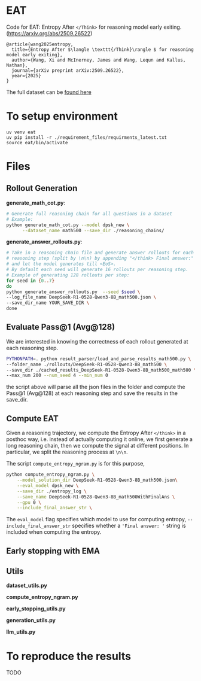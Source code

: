 # EAT

Code for EAT: Entropy After `</Think>` for reasoning model early exiting. (https://arxiv.org/abs/2509.26522)

```
@article{wang2025entropy,
  title={Entropy After $\langle \texttt{/Think}\rangle $ for reasoning model early exiting},
  author={Wang, Xi and McInerney, James and Wang, Lequn and Kallus, Nathan},
  journal={arXiv preprint arXiv:2509.26522},
  year={2025}
}
```

The full dataset can be [found here](https://huggingface.co/datasets/xidulu/eat_rollouts)


# To setup environment
```
uv venv eat
uv pip install -r ./requirement_files/requirments_latest.txt
source eat/bin/activate
```

# Files

## Rollout Generation

**generate_math_cot.py**:
```bash
# Generate full reasoning chain for all questions in a dataset
# Example:
python generate_math_cot.py --model dpsk_new \
      --dataset_name math500 --save_dir ./reasoning_chains/
```

**generate_answer_rollouts.py**:
```bash
# Take in a reasoning chain file and generate answer rollouts for each
# reasoning step (split by \n\n) by appending "</think> Final answer:"
# and let the model generates till <EoS>.
# By default each seed will generate 16 rollouts per reasoning step.
# Example of generating 128 rollouts per step:
for seed in {0..7}
do
python generate_answer_rollouts.py  --seed $seed \
--log_file_name DeepSeek-R1-0528-Qwen3-8B_math500.json \
--save_dir_name YOUR_SAVE_DIR \
done
```

## Evaluate Pass@1 (Avg@128)
We are interested in knowing the correctness of each rollout generated at each reasoning step.

```bash
PYTHONPATH=. python result_parser/load_and_parse_results_math500.py \
--folder_name ./rollouts/DeepSeek-R1-0528-Qwen3-8B_math500 \
--save_dir ./cached_results_DeepSeek-R1-0528-Qwen3-8B_math500_math500 \
--max_num 200 --num_seed 4 --min_num 0
```
the script above will parse all the json files in the folder and compute the Pass@1 (Avg@128)
at each reasoning step and save the results in the save_dir.

## Compute EAT
Given a reasoning trajectory, we compute the Entropy After `</think>` in a posthoc way,
i.e. instead of actually computing it online, we first generate a long reasoning chain,
then we compute the signal at different positions. 
In particular, we split the reasoning process at `\n\n`.

The script `compute_entropy_ngram.py` is for this purpose,
```bash
python compute_entropy_ngram.py \
    --model_solution_dir DeepSeek-R1-0528-Qwen3-8B_math500.json\
    --eval_model dpsk_new \
    --save_dir ./entropy_log \
    --save_name DeepSeek-R1-0528-Qwen3-8B_math500WithFinalAns \
    --gpu 0 \
    --include_final_answer_str \
```

The `eval_model` flag specifies which model to use for computing entropy,
`--include_final_answer_str` specifies whether a `'Final answer: '` string is included when computing
the entropy.

## Early stopping with EMA

## Utils

**dataset_utils.py**

**compute_entropy_ngram.py**

**early_stopping_utils.py**

**generation_utils.py**

**llm_utils.py**


# To reproduce the results

TODO
